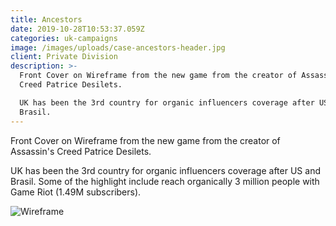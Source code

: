 ```yaml
---
title: Ancestors
date: 2019-10-28T10:53:37.059Z
categories: uk-campaigns
image: /images/uploads/case-ancestors-header.jpg
client: Private Division
description: >-
  Front Cover on Wireframe from the new game from the creator of Assassin's
  Creed Patrice Desilets. 

  UK has been the 3rd country for organic influencers coverage after US and
  Brasil.
---
```

Front Cover on Wireframe from the new game from the creator of Assassin's Creed Patrice Desilets. 

UK has been the 3rd country for organic influencers coverage after US and Brasil. Some of the highlight include reach organically 3 million people with Game Riot (1.49M subscribers).

![Wireframe](/images/uploads/case-ancestors-img.jpg "Wireframe")
